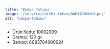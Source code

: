 ```yaml
---
title: 'Bamya Tohumu'
image: '/services/bitki-tohum/BAMYATOHUMU.png'
alt: 'bamya-tohumu'
---
```


* Ürün Kodu: 10002009 
* Gramaj: 120 gr. 
* Barkod: 8683704000624